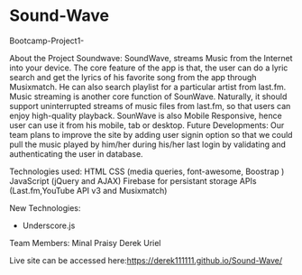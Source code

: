 # Sound-Wave
Bootcamp-Project1-

About the Project Soundwave:
SoundWave, streams Music from the Internet into your device.
The core feature of the app is that, the user can do a lyric search and get the lyrics of his favorite song from the app through Musixmatch. He can also search playlist for a particular artist from last.fm.
Music streaming is another core function of SounWave. Naturally, it should support uninterrupted streams of music files from last.fm, so that users can enjoy high-quality playback.
SounWave is also Mobile Responsive, hence user can use it from his mobile, tab or desktop.
Future Developments: Our team plans to improve the site by adding user signin option so that we could pull the music played by him/her during his/her last login by validating and authenticating the user in database.

Technologies used:
HTML
CSS (media queries, font-awesome, Boostrap )
JavaScript (jQuery and AJAX)
Firebase for persistant storage
APIs (Last.fm,YouTube API v3 and Musixmatch)

New Technologies:
* Underscore.js

Team Members:
Minal 
Praisy
Derek
Uriel

Live site can be accessed here:https://derek111111.github.io/Sound-Wave/
